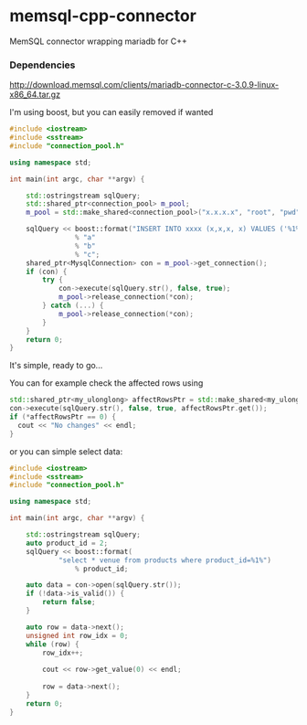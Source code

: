 # memsql-cpp-connector
MemSQL connector wrapping mariadb for C++ 

### Dependencies

http://download.memsql.com/clients/mariadb-connector-c-3.0.9-linux-x86_64.tar.gz

I'm using boost, but you can easily removed if wanted


```c++
#include <iostream>
#include <sstream>
#include "connection_pool.h"

using namespace std;

int main(int argc, char **argv) {

    std::ostringstream sqlQuery;
    std::shared_ptr<connection_pool> m_pool;
    m_pool = std::make_shared<connection_pool>("x.x.x.x", "root", "pwd", "database", 3306, 1, false);

    sqlQuery << boost::format("INSERT INTO xxxx (x,x,x, x) VALUES ('%1%', '%2%', '%3%', '%4%')")
                % "a"
                % "b"
                % "c";
    shared_ptr<MysqlConnection> con = m_pool->get_connection();
    if (con) {
        try {
            con->execute(sqlQuery.str(), false, true);
            m_pool->release_connection(*con);
        } catch (...) {
            m_pool->release_connection(*con);
        }
    }
    return 0;
}
```

It's simple, ready to go...

You can for example check the affected rows using 

```c++
std::shared_ptr<my_ulonglong> affectRowsPtr = std::make_shared<my_ulonglong>();
con->execute(sqlQuery.str(), false, true, affectRowsPtr.get());
if (*affectRowsPtr == 0) {
  cout << "No changes" << endl;
}
```

or you can simple select data:

```c++
#include <iostream>
#include <sstream>
#include "connection_pool.h"

using namespace std;

int main(int argc, char **argv) {

    std::ostringstream sqlQuery;
    auto product_id = 2;
    sqlQuery << boost::format(
            "select * venue from products where product_id=%1%")
                % product_id;

    auto data = con->open(sqlQuery.str());
    if (!data->is_valid()) {
        return false;
    }

    auto row = data->next();
    unsigned int row_idx = 0;
    while (row) {
        row_idx++;
        
        cout << row->get_value(0) << endl;
        
        row = data->next();
    }
    return 0;
}    
```
